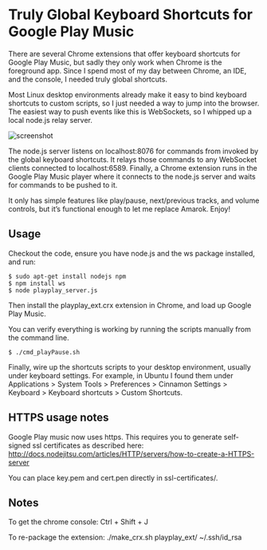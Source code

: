 
Truly Global Keyboard Shortcuts for Google Play Music
=====================================================

There are several Chrome extensions that offer keyboard shortcuts for Google Play Music, but sadly they only work when Chrome is the foreground app.  Since I spend most of my day between Chrome, an IDE, and the console, I needed truly global shortcuts.

Most Linux desktop environments already make it easy to bind keyboard shortcuts to custom scripts, so I just needed a way to jump into the browser.  The easiest way to push events like this is WebSockets, so I whipped up a local node.js relay server.

![screenshot](screenshot.png)

The node.js server listens on localhost:8076 for commands from invoked by the global keyboard shortcuts.  It relays those commands to any WebSocket clients connected to localhost:6589.  Finally, a Chrome extension runs in the Google Play Music player where it connects to the node.js server and waits for commands to be pushed to it.

It only has simple features like play/pause, next/previous tracks, and volume controls, but it’s functional enough to let me replace Amarok.  Enjoy!

Usage
-----

Checkout the code, ensure you have node.js and the ws package installed, and run:

    $ sudo apt-get install nodejs npm
    $ npm install ws
    $ node playplay_server.js

Then install the playplay_ext.crx extension in Chrome, and load up Google Play Music.

You can verify everything is working by running the scripts manually from the command line.

    $ ./cmd_playPause.sh

Finally, wire up the shortcuts scripts to your desktop environment, usually under keyboard settings.  For example, in Ubuntu I found them under Applications > System Tools > Preferences > Cinnamon Settings > Keyboard > Keyboard shortcuts > Custom Shortcuts.


HTTPS usage notes
-----------------

Google Play music now uses https. This requires you to generate self-signed ssl
certificates as described here:
http://docs.nodejitsu.com/articles/HTTP/servers/how-to-create-a-HTTPS-server

You can place key.pem and cert.pen directly in ssl-certificates/.

Notes
-----

To get the chrome console:
    Ctrl + Shift + J

To re-package the extension:
    ./make_crx.sh playplay_ext/ ~/.ssh/id_rsa
